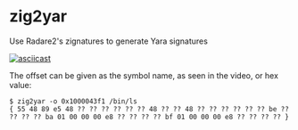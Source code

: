 # zig2yar
Use Radare2's zignatures to generate Yara signatures

[![asciicast](https://asciinema.org/a/U573njdV5h4LgyLE8JjqLwmnE.png)](https://asciinema.org/a/U573njdV5h4LgyLE8JjqLwmnE)

The offset can be given as the symbol name, as seen in the video, or hex value:
```
$ zig2yar -o 0x1000043f1 /bin/ls
{ 55 48 89 e5 48 ?? ?? ?? ?? ?? ?? 48 ?? ?? 48 ?? ?? ?? ?? ?? ?? be ?? ?? ?? ?? ba 01 00 00 00 e8 ?? ?? ?? ?? bf 01 00 00 00 e8 ?? ?? ?? ?? }
```
